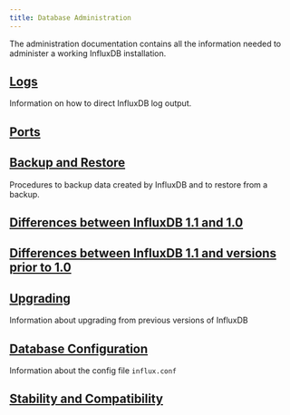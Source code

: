 ```yaml
---
title: Database Administration
---
```

The administration documentation contains all the information needed to administer a working InfluxDB installation.

## [Logs](/influxdb/v1.1/administration/logs/)

Information on how to direct InfluxDB log output.

## [Ports](/influxdb/v1.1/administration/ports/)

## [Backup and Restore](/influxdb/v1.1/administration/backup_and_restore/)

Procedures to backup data created by InfluxDB and to restore from a backup.

## [Differences between InfluxDB 1.1 and 1.0](/influxdb/v1.1/administration/differences/)

## [Differences between InfluxDB 1.1 and versions prior to 1.0](/influxdb/v1.1/administration/previous_differences/)

## [Upgrading](/influxdb/v1.1/administration/upgrading/)

Information about upgrading from previous versions of InfluxDB

## [Database Configuration](/influxdb/v1.1/administration/config/)

Information about the config file `influx.conf`

## [Stability and Compatibility](/influxdb/v1.1/administration/stability_and_compatibility/)
